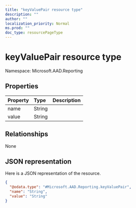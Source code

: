 ```yaml
---
title: "keyValuePair resource type"
description: ""
author: ""
localization_priority: Normal
ms.prod: ""
doc_type: resourcePageType
---
```


# keyValuePair resource type


Namespace: Microsoft.AAD.Reporting



## Properties
|Property|Type|Description|
|:---|:---|:---|
|name|String||
|value|String||

## Relationships
None

## JSON representation
Here is a JSON representation of the resource.
<!-- {
  "blockType": "resource",
  "@odata.type": "Microsoft.AAD.Reporting.keyValuePair"
}
-->
``` json
{
  "@odata.type": "#Microsoft.AAD.Reporting.keyValuePair",
  "name": "String",
  "value": "String"
}
```

